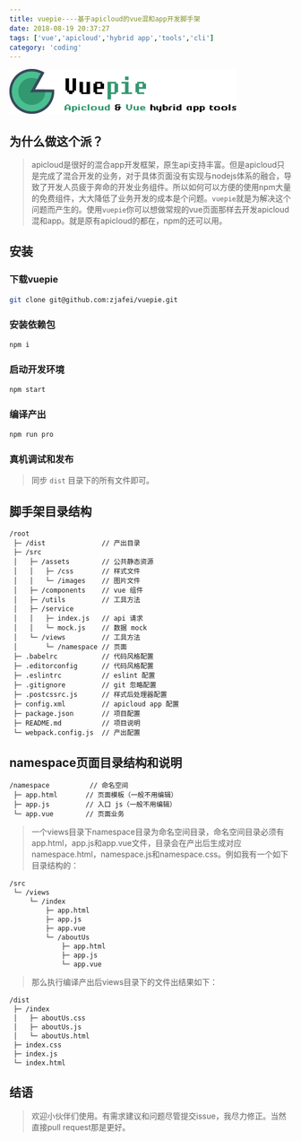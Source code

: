 ```yaml
---
title: vuepie----基于apicloud的vue混和app开发脚手架
date: 2018-08-19 20:37:27
tags: ['vue','apicloud','hybrid app','tools','cli']
category: 'coding'
---
```


![Vuepie logo](https://raw.githubusercontent.com/zjafei/vuepie/master/vuepieLogo.fw.png)
## 为什么做这个派？

> apicloud是很好的混合app开发框架，原生api支持丰富。但是apicloud只是完成了混合开发的业务，对于具体页面没有实现与nodejs体系的融合，导致了开发人员疲于奔命的开发业务组件。所以如何可以方便的使用npm大量的免费组件，大大降低了业务开发的成本是个问题。`vuepie`就是为解决这个问题而产生的。使用`vuepie`你可以想做常规的vue页面那样去开发apicloud混和app。就是原有apicloud的都在，npm的还可以用。 

<!--more-->

## 安装

### 下载vuepie
```bash
git clone git@github.com:zjafei/vuepie.git
```

### 安装依赖包
```bash
npm i
```

### 启动开发环境
```bash
npm start
```

### 编译产出
```bash
npm run pro
```

### 真机调试和发布
> 同步 `dist` 目录下的所有文件即可。

## 脚手架目录结构

```
/root
 ├─ /dist              // 产出目录
 ├─ /src
 │   ├─ /assets        // 公共静态资源
 │   │   ├─ /css       // 样式文件
 │   │   └─ /images    // 图片文件
 │   ├─ /components    // vue 组件
 │   ├─ /utils         // 工具方法
 │   ├─ /service
 │   │   ├─ index.js   // api 请求
 │   │   └─ mock.js    // 数据 mock
 │   └─ /views         // 工具方法
 │       └─ /namespace // 页面
 ├─ .babelrc           // 代码风格配置
 ├─ .editorconfig      // 代码风格配置
 ├─ .eslintrc          // eslint 配置
 ├─ .gitignore         // git 忽略配置
 ├─ .postcssrc.js      // 样式后处理器配置
 ├─ config.xml         // apicloud app 配置
 ├─ package.json       // 项目配置
 ├─ README.md          // 项目说明
 └─ webpack.config.js  // 产出配置
```
## namespace页面目录结构和说明
```
/namespace          // 命名空间
 ├─ app.html       // 页面模板（一般不用编辑）
 ├─ app.js         // 入口 js（一般不用编辑）
 └─ app.vue        // 页面业务
```
> 一个views目录下namespace目录为命名空间目录，命名空间目录必须有app.html，app.js和app.vue文件，目录会在产出后生成对应namespace.html，namespace.js和namespace.css。例如我有一个如下目录结构的：

```
/src
 └─ /views
     └─ /index
         ├─ app.html
         ├─ app.js
         ├─ app.vue
         └─ /aboutUs
             ├─ app.html
             ├─ app.js
             └─ app.vue
```
> 那么执行编译产出后views目录下的文件出结果如下：

```
/dist
 ├─ /index
 │   ├─ aboutUs.css
 │   ├─ aboutUs.js
 │   └─ aboutUs.html
 ├─ index.css
 ├─ index.js
 └─ index.html
```
## 结语

> 欢迎小伙伴们使用。有需求建议和问题尽管提交issue，我尽力修正。当然直接pull request那是更好。